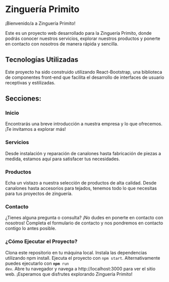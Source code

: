 # Zinguería Primito
¡Bienvenido/a a Zinguería Primito!

Este es un proyecto web desarrollado para la Zinguería Primito, donde podrás conocer nuestros servicios, explorar nuestros productos y ponerte en contacto con nosotros de manera rápida y sencilla.

## Tecnologías Utilizadas
Este proyecto ha sido construido utilizando React-Bootstrap, una biblioteca de componentes front-end que facilita el desarrollo de interfaces de usuario receptivas y estilizadas.

## Secciones:

### Inicio
Encontrarás una breve introducción a nuestra empresa y lo que ofrecemos. ¡Te invitamos a explorar más!

### Servicios
Desde instalación y reparación de canalones hasta fabricación de piezas a medida, estamos aquí para satisfacer tus necesidades.

### Productos
Echa un vistazo a nuestra selección de productos de alta calidad. Desde canalones hasta accesorios para tejados, tenemos todo lo que necesitas para tus proyectos de zinguería.

### Contacto
¿Tienes alguna pregunta o consulta? ¡No dudes en ponerte en contacto con nosotros! Completa el formulario de contacto y nos pondremos en contacto contigo lo antes posible.

### ¿Cómo Ejecutar el Proyecto?
Clona este repositorio en tu máquina local.
Instala las dependencias utilizando npm install.
Ejecuta el proyecto con <code>npm start</code>. Alternativamente puedes ejecutarlo con <code><strong>npm </strong>run dev</code>.
Abre tu navegador y navega a http://localhost:3000 para ver el sitio web.
¡Esperamos que disfrutes explorando Zinguería Primito!
